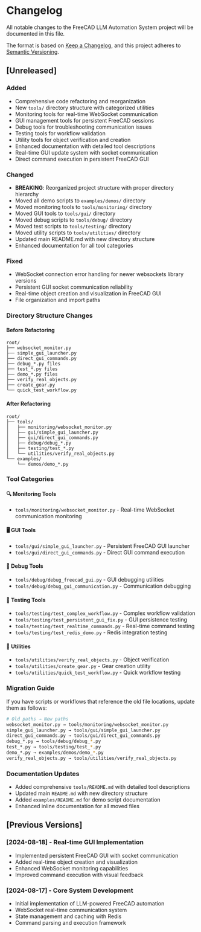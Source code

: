 # Changelog

All notable changes to the FreeCAD LLM Automation System project will be documented in this file.

The format is based on [Keep a Changelog](https://keepachangelog.com/en/1.0.0/),
and this project adheres to [Semantic Versioning](https://semver.org/spec/v2.0.0.html).

## [Unreleased]

### Added
- Comprehensive code refactoring and reorganization
- New `tools/` directory structure with categorized utilities
- Monitoring tools for real-time WebSocket communication
- GUI management tools for persistent FreeCAD sessions
- Debug tools for troubleshooting communication issues
- Testing tools for workflow validation
- Utility tools for object verification and creation
- Enhanced documentation with detailed tool descriptions
- Real-time GUI update system with socket communication
- Direct command execution in persistent FreeCAD GUI

### Changed
- **BREAKING**: Reorganized project structure with proper directory hierarchy
- Moved all demo scripts to `examples/demos/` directory
- Moved monitoring tools to `tools/monitoring/` directory
- Moved GUI tools to `tools/gui/` directory
- Moved debug scripts to `tools/debug/` directory
- Moved test scripts to `tools/testing/` directory
- Moved utility scripts to `tools/utilities/` directory
- Updated main README.md with new directory structure
- Enhanced documentation for all tool categories

### Fixed
- WebSocket connection error handling for newer websockets library versions
- Persistent GUI socket communication reliability
- Real-time object creation and visualization in FreeCAD GUI
- File organization and import paths

### Directory Structure Changes

#### Before Refactoring
```
root/
├── websocket_monitor.py
├── simple_gui_launcher.py
├── direct_gui_commands.py
├── debug_*.py files
├── test_*.py files
├── demo_*.py files
├── verify_real_objects.py
├── create_gear.py
└── quick_test_workflow.py
```

#### After Refactoring
```
root/
├── tools/
│   ├── monitoring/websocket_monitor.py
│   ├── gui/simple_gui_launcher.py
│   ├── gui/direct_gui_commands.py
│   ├── debug/debug_*.py
│   ├── testing/test_*.py
│   └── utilities/verify_real_objects.py
└── examples/
    └── demos/demo_*.py
```

### Tool Categories

#### 🔍 Monitoring Tools
- `tools/monitoring/websocket_monitor.py` - Real-time WebSocket communication monitoring

#### 🖥️ GUI Tools
- `tools/gui/simple_gui_launcher.py` - Persistent FreeCAD GUI launcher
- `tools/gui/direct_gui_commands.py` - Direct GUI command execution

#### 🐛 Debug Tools
- `tools/debug/debug_freecad_gui.py` - GUI debugging utilities
- `tools/debug/debug_gui_communication.py` - Communication debugging

#### 🧪 Testing Tools
- `tools/testing/test_complex_workflow.py` - Complex workflow validation
- `tools/testing/test_persistent_gui_fix.py` - GUI persistence testing
- `tools/testing/test_realtime_commands.py` - Real-time command testing
- `tools/testing/test_redis_demo.py` - Redis integration testing

#### 🔧 Utilities
- `tools/utilities/verify_real_objects.py` - Object verification
- `tools/utilities/create_gear.py` - Gear creation utility
- `tools/utilities/quick_test_workflow.py` - Quick workflow testing

### Migration Guide

If you have scripts or workflows that reference the old file locations, update them as follows:

```bash
# Old paths → New paths
websocket_monitor.py → tools/monitoring/websocket_monitor.py
simple_gui_launcher.py → tools/gui/simple_gui_launcher.py
direct_gui_commands.py → tools/gui/direct_gui_commands.py
debug_*.py → tools/debug/debug_*.py
test_*.py → tools/testing/test_*.py
demo_*.py → examples/demos/demo_*.py
verify_real_objects.py → tools/utilities/verify_real_objects.py
```

### Documentation Updates

- Added comprehensive `tools/README.md` with detailed tool descriptions
- Updated main `README.md` with new directory structure
- Added `examples/README.md` for demo script documentation
- Enhanced inline documentation for all moved files

## [Previous Versions]

### [2024-08-18] - Real-time GUI Implementation
- Implemented persistent FreeCAD GUI with socket communication
- Added real-time object creation and visualization
- Enhanced WebSocket monitoring capabilities
- Improved command execution with visual feedback

### [2024-08-17] - Core System Development
- Initial implementation of LLM-powered FreeCAD automation
- WebSocket real-time communication system
- State management and caching with Redis
- Command parsing and execution framework
